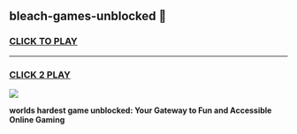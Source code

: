 
## bleach-games-unblocked 👋
<h3>
<a href="https://premium.freeplayer.one?title=bleach-games-unblocked&ref=14F">CLICK TO PLAY</a></h3>
<hr>

<h3>
<a href="https://premium.freeplayer.one?title=bleach-games-unblocked&ref=14F">CLICK 2 PLAY</a>
  
</h3>

<a href="https://premium.freeplayer.one?title=bleach-games-unblocked&ref=12F/"><img src="https://clearcache.store/games.png"></a>


**worlds hardest game unblocked: Your Gateway to Fun and Accessible Online Gaming**
